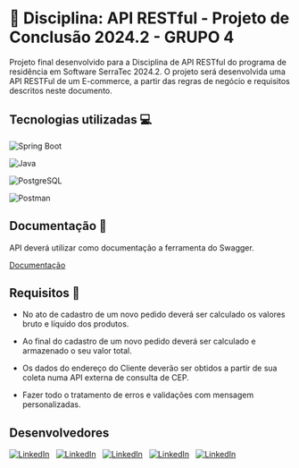 
# 💫 Disciplina: API RESTful - Projeto de Conclusão 2024.2 - GRUPO 4

Projeto final desenvolvido para a Disciplina de API RESTful do programa de residência em Software SerraTec 2024.2. O projeto será desenvolvida uma API RESTFul de um E-commerce, a partir das
regras de negócio e requisitos descritos neste documento. 


## Tecnologias utilizadas 💻

![Spring Boot](https://img.shields.io/badge/Spring%20Boot-6DB33F?style=for-the-badge&logo=spring-boot&logoColor=white)

![Java](https://img.shields.io/badge/Java-ED8B00?style=for-the-badge&logo=java&logoColor=white)

![PostgreSQL](https://img.shields.io/badge/PostgreSQL-316192?style=for-the-badge&logo=postgresql&logoColor=white)

![Postman](https://img.shields.io/badge/Postman-FF6C37?style=for-the-badge&logo=postman&logoColor=white)
## Documentação 📃

API deverá utilizar como documentação a ferramenta do Swagger.

[Documentação](https://linktodocumentation)


## Requisitos 📍

- No ato de cadastro de um novo pedido deverá ser calculado os valores bruto e líquido dos produtos.

- Ao final do cadastro de um novo pedido deverá ser calculado e armazenado o seu valor total.

- Os dados do endereço do Cliente deverão ser obtidos a partir de sua coleta numa API externa de consulta de CEP.

- Fazer todo o tratamento de erros e validações com mensagem personalizadas.
## Desenvolvedores


[![LinkedIn](https://img.shields.io/badge/AndressaJandre-0077B5?style=for-the-badge&logo=linkedin&logoColor=white)](https://www.linkedin.com/in/andressa-jandre-289b472b9/) 
&nbsp; 
[![LinkedIn](https://img.shields.io/badge/JoãoGabriel-0077B5?style=for-the-badge&logo=linkedin&logoColor=white)](http://www.linkedin.com/in/joao-gabriel-tavares-siqueira-5b1479332) 
&nbsp;
[![LinkedIn](https://img.shields.io/badge/LuizFernando-0077B5?style=for-the-badge&logo=linkedin&logoColor=white)](https://www.linkedin.com/in/luiz-fernando-francedino-chagas-5592291b5/) 
&nbsp;
[![LinkedIn](https://img.shields.io/badge/MiltonRodrigues-0077B5?style=for-the-badge&logo=linkedin&logoColor=white)](https://www.linkedin.com/in/miltonrdmf/) 
&nbsp; 
[![LinkedIn](https://img.shields.io/badge/TiagoVentura-0077B5?style=for-the-badge&logo=linkedin&logoColor=white)](https://www.linkedin.com/in/tiago-ventura-4a5571234/)
